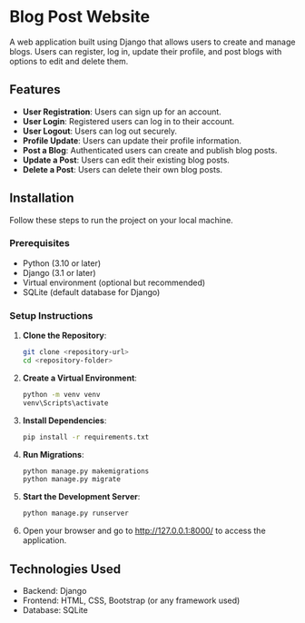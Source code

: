 # Blog Post Website

A web application built using Django that allows users to create and manage blogs. Users can register, log in, update their profile, and post blogs with options to edit and delete them.

## Features

- **User Registration**: Users can sign up for an account.
- **User Login**: Registered users can log in to their account.
- **User Logout**: Users can log out securely.
- **Profile Update**: Users can update their profile information.
- **Post a Blog**: Authenticated users can create and publish blog posts.
- **Update a Post**: Users can edit their existing blog posts.
- **Delete a Post**: Users can delete their own blog posts.

## Installation

Follow these steps to run the project on your local machine.

### Prerequisites

- Python (3.10 or later)
- Django (3.1 or later)
- Virtual environment (optional but recommended)
- SQLite (default database for Django)

### Setup Instructions

1. **Clone the Repository**:
   ```bash
   git clone <repository-url>
   cd <repository-folder>

2. **Create a Virtual Environment**:
   ```bash
   python -m venv venv
   venv\Scripts\activate

3. **Install Dependencies**:
   ```bash
   pip install -r requirements.txt

4. **Run Migrations**:
   ```bash
   python manage.py makemigrations
   python manage.py migrate

5. **Start the Development Server**:
   ```bash
   python manage.py runserver

6. Open your browser and go to http://127.0.0.1:8000/ to access the application.

## Technologies Used
- Backend: Django
- Frontend: HTML, CSS, Bootstrap (or any framework used)
- Database: SQLite
